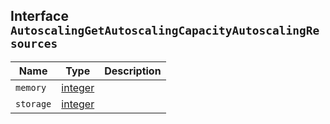 ## Interface `AutoscalingGetAutoscalingCapacityAutoscalingResources`

| Name | Type | Description |
| - | - | - |
| `memory` | [integer](./integer.md) | &nbsp; |
| `storage` | [integer](./integer.md) | &nbsp; |
